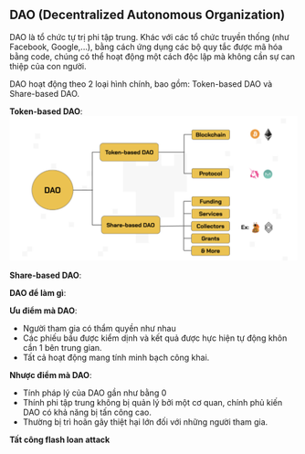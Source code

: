 ## DAO (Decentralized Autonomous Organization)

DAO là tổ chức tự trị phi tập trung. Khác với các tổ chức truyền thống (như Facebook, Google,...), bằng cách ứng dụng các bộ quy tắc được mã hóa bằng code, chúng có thể hoạt động một cách độc lập mà không cần sự can thiệp của con người.

DAO hoạt động theo 2 loại hình chính, bao gồm: Token-based DAO và Share-based DAO.

**Token-based DAO**: 
![Alt text](image.png)

**Share-based DAO**:


**DAO để làm gì**:

**Ưu điểm mà DAO**: 
- Người tham gia có thẩm quyền như nhau
- Các phiếu bầu được kiểm dịnh và kết quả được hực hiện tự động khôn cần 1 bên trung gian.
- Tất cả hoạt động mang tính minh bạch công khai.

**Nhược điểm mà DAO**: 
- Tính pháp lý của DAO gần như bằng 0
- Thính phi tập trung không bị quản lý bởi một cơ quan, chính phủ kiến DAO có khả năng bị tấn công cao. 
- Thường bị trì hoãn gây thiệt hại lớn đối với những người tham gia.

**Tất công flash loan attack**
